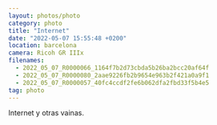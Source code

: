 ```yaml
---
layout: photos/photo
category: photo
title: "Internet"
date: "2022-05-07 15:55:48 +0200"
location: barcelona
camera: Ricoh GR IIIx
filenames:
  - 2022_05_07_R0000066_1164f7b2d73cbda5b26ba2bcc20af64f
  - 2022_05_07_R0000080_2aae9226fb2b9654e963b2f421a0a9f1
  - 2022_05_07_R0000057_40fc4ccdf2fe6b062dfa2fbd33f5b4e5
tag: photo
---
```


Internet y otras vainas.
